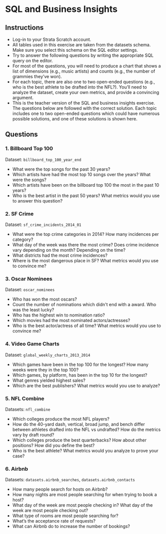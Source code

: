 # SQL and Business Insights

## Instructions 
- Log-in to your Strata Scratch account. 
- All tables used in this exercise are taken from the datasets schema. Make sure you select this schema on the SQL editor settings. 
- Try to answer the following questions by writing the appropriate SQL query on the editor. 
- For most of the questions, you will need to produce a chart that shows a list of dimensions (e.g., music artists) and counts 
(e.g., the number of grammies they’ve won).
- For each topic, there are also one to two open-ended questions (e.g., who is the best athlete to be drafted into the NFL?). 
You’ll need to analyze the dataset, create your own metrics, and provide a convincing argument.
- This is the teacher version of the SQL and business insights exercise. The questions below are followed with the correct solution. 
Each topic includes one to two open-ended questions which could have numerous possible solutions, and one 
of these solutions is shown here. 

## Questions

### 1. Billboard Top 100

Dataset: `billboard_top_100_year_end`

- What were the top songs for the past 30 years?
- Which artists have had the most top 10 songs over the years? What were the songs?
- Which artists have been on the billboard top 100 the most in the past 10 years?
- Who is the best artist in the past 50 years? What metrics would you use to answer this question?

### 2. SF Crime

Dataset: `sf_crime_incidents_2014_01`

- What were the top crime categories in 2014? How many incidences per category?
- What day of the week was there the most crime? Does crime incidence vary depending on the month? Depending on the time?
- What districts had the most crime incidences?
- Where is the most dangerous place in SF? What metrics would you use to convince me?

### 3. Oscar Nominees

Dataset: `oscar_nominees`

- Who has won the most oscars?
- Count the number of nominations which didn't end with a award. Who was the least lucky?
- Who has the highest win to nomination ratio?
- Which movies had the most nominated actors/actresses?
- Who is the best actor/actress of all time? What metrics would you use to convince me?

### 4. Video Game Charts

Dataset: `global_weekly_charts_2013_2014`

- Which games have been in the top 100 for the longest? How many weeks were they in the top 100?
- Which games, by platform, has been in the top 10 for the longest?
- What genres yielded highest sales?
- Which are the best publishers? What metrics would you use to analyze?

### 5. NFL Combine

Datasets: `nfl_combine`

- Which colleges produce the most NFL players?
- How do the 40-yard dash, vertical, broad jump, and bench differ between athletes drafted into the NFL vs undrafted? How do the metrics vary by draft round?
- Which colleges produce the best quarterbacks? How about other positions? How did you define the best?
- Who is the best athlete? What metrics would you analyze to prove your case?

### 6. Airbnb

Datasets: `datasets.airbnb_searches`, `datasets.airbnb_contacts`

- How many people search for hosts on Airbnb?
- How many nights are most people searching for when trying to book a host?
- What day of the week are most people checking in? What day of the week are most people checking out?
- What type of rooms are most people searching for?
- What’s the acceptance rate of requests?
- What can Airbnb do to increase the number of bookings?


